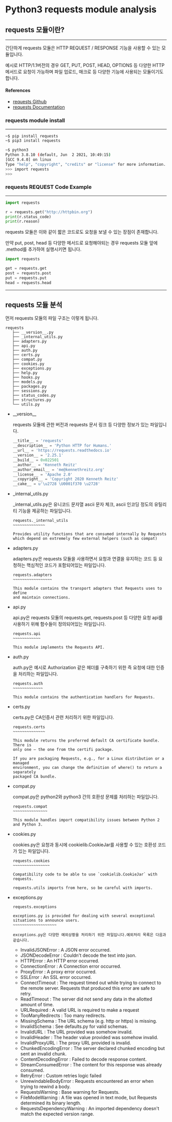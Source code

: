 # Python3 requests module analysis

## requests 모듈이란?

---

간단하게 requests 모듈은 HTTP REQUEST / RESPONSE 기능을 사용할 수 있는 모듈입니다.

예시로 HTTP/1.1버전의 경우 GET, PUT, POST, HEAD, OPTIONS 등 다양한 HTTP 메서드로 요청이 가능하며 파일 업로드, 매크로 등 다양한 기능에 사용되는 모듈이기도 합니다.

#### References

+ [requests Github](https://github.com/psf/requests)
+ [requests Documentation](https://docs.python-requests.org/en/master/)

### requests module install

---

```bash
~$ pip install requests
~$ pip3 install requests

~$ python3
Python 3.8.10 (default, Jun  2 2021, 10:49:15)
[GCC 9.4.0] on linux
Type "help", "copyright", "credits" or "license" for more information.
>>> import requests
>>>
```

### requests REQUEST Code Example

---

```py
import requests

r = requests.get("http://httpbin.org")
print(r.status_code)
print(r.reason)
```

requests 모듈은 이와 같이 짧은 코드로도 요청을 보낼 수 있는 장점이 존재합니다.

만약 put, post, head 등 다양한 메서드로 요청해야되는 경우 requests 모듈 앞에 .method를 추가하여 실행시키면 됩니다.

```py
import requests

get = requests.get
post = requests.post
put = requests.put
head = requests.head
```

---

## requests 모듈 분석

먼저 requests 모듈의 파일 구조는 이렇게 됩니다.

```
requests
   ├── __version__.py    
   ├── _internal_utils.py
   ├── adapters.py
   ├── api.py
   ├── auth.py
   ├── certs.py
   ├── compat.py
   ├── cookies.py
   ├── exceptions.py
   ├── help.py
   ├── hooks.py
   ├── models.py
   ├── packages.py
   ├── sessions.py
   ├── status_codes.py
   ├── structures.py
   └── utils.py
```

+ \_\_version__

    requests 모듈에 관한 버전과 requests 문서 링크 등 다양한 정보가 있는 파일입니다.

    ```py
    __title__ = 'requests'
    __description__ = 'Python HTTP for Humans.'
    __url__ = 'https://requests.readthedocs.io'
    __version__ = '2.25.1'
    __build__ = 0x022501
    __author__ = 'Kenneth Reitz'
    __author_email__ = 'me@kennethreitz.org'
    __license__ = 'Apache 2.0'
    __copyright__ = 'Copyright 2020 Kenneth Reitz'
    __cake__ = u'\u2728 \U0001f370 \u2728'
    ```

+ _internal_utils.py

    _internal_utils.py은 유니코드 문자열 ascii 문자 체크,  ascii 인코딩 정도의 유틸리티 기능을 제공하는 파일입니다.

    ```
    requests._internal_utils
    ~~~~~~~~~~~~~~

    Provides utility functions that are consumed internally by Requests
    which depend on extremely few external helpers (such as compat)
    ```

+ adapters.py

    adapters.py은 requests 모듈을 사용하면서 요청과 연결을 유지하는 코드 등 요청하는 핵심적인 코드가 포함되어있는 파일입니다.

    ```
    requests.adapters
    ~~~~~~~~~~~~~~~~~

    This module contains the transport adapters that Requests uses to define
    and maintain connections.
    ```

+ api.py

    api.py은 requests 모듈의 requests.get, requests.post 등 다양한 요청 api를 사용하기 위해 함수들이 정의되어있는 파일입니다.

    ```
    requests.api
    ~~~~~~~~~~~~

    This module implements the Requests API.
    ```

+ auth.py

    auth.py은 예시로 Authorization 같은 헤더를 구축하기 위한 즉 요청에 대한 인증을 처리하는 파일입니다.

    ```
    requests.auth
    ~~~~~~~~~~~~~

    This module contains the authentication handlers for Requests.
    ```

+ certs.py

    certs.py은 CA인증서 관련 처리하기 위한 파일입니다.

    ```
    requests.certs
    ~~~~~~~~~~~~~~

    This module returns the preferred default CA certificate bundle. There is
    only one — the one from the certifi package.

    If you are packaging Requests, e.g., for a Linux distribution or a managed
    environment, you can change the definition of where() to return a separately
    packaged CA bundle.
    ```

+ compat.py

    compat.py은 python2와 python3 간의 호환성 문제를 처리하는 파일입니다.

    ```
    requests.compat
    ~~~~~~~~~~~~~~~

    This module handles import compatibility issues between Python 2 and Python 3.
    ```

+ cookies.py

    cookies.py은 요청과 동시에 cookielib.CookieJar를 사용할 수 있는 호환성 코드가 있는 파일입니다.

    ```
    requests.cookies
    ~~~~~~~~~~~~~~~~

    Compatibility code to be able to use `cookielib.CookieJar` with requests.

    requests.utils imports from here, so be careful with imports.
    ```

+ exceptions.py
    ```
    requests.exceptions
    
    exceptions.py is provided for dealing with several exceptional situations to announce users. 
    ~~~~~~~~~~~~~~~~~~~

    exceptions.py은 다양한 예외상황을 처리하기 위한 파일입니다.예외처리 목록은 다음과 같습니다.
    ```
    
    + InvalidJSONError : A JSON error occurred.
    + JSONDecodeError : Couldn't decode the text into json.
    + HTTPError : An HTTP error occurred.
    + ConnectionError : A Connection error occurred.
    + ProxyError : A proxy error occurred.
    + SSLError : An SSL error occurred. 
    + ConnectTimeout : The request timed out while trying to connect to the remote server. Requests that produced this error are safe to retry.
    + ReadTimeout : The server did not send any data in the allotted amount of time.
    + URLRequired : A valid URL is required to make a request
    + TooManyRedirects :  Too many redirects.
    + MissingSchema : The URL schema (e.g. http or https) is missing.
    + InvalidSchema : See defaults.py for valid schemas.
    + InvalidURL : The URL provided was somehow invalid.
    + InvalidHeader : The header value provided was somehow invalid.
    + InvalidProxyURL : The proxy URL provided is invalid.
    + ChunkedEncodingError : The server declared chunked encoding but sent an invalid chunk.
    + ContentDecodingError : Failed to decode response content.
    + StreamConsumedError : The content for this response was already consumed.
    + RetryError : Custom retries logic failed
    + UnrewindableBodyError : Requests encountered an error when trying to rewind a body.
    + RequestsWarning : Base warning for Requests.
    + FileModeWarning : A file was opened in text mode, but Requests determined its binary length.
    + RequestsDependencyWarning : An imported dependency doesn't match the expected version range.

    
